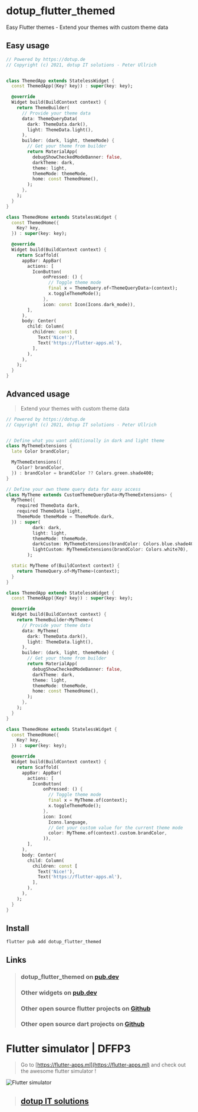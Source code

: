 # dotup_flutter_themed

Easy Flutter themes - Extend your themes with custom theme data

## Easy usage

```dart
// Powered by https://dotup.de
// Copyright (c) 2021, dotup IT solutions - Peter Ullrich


class ThemedApp extends StatelessWidget {
  const ThemedApp({Key? key}) : super(key: key);

  @override
  Widget build(BuildContext context) {
    return ThemeBuilder(
      // Provide your theme data
      data: ThemeQueryData(
        dark: ThemeData.dark(),
        light: ThemeData.light(),
      ),
      builder: (dark, light, themeMode) {
        // Get your theme from builder
        return MaterialApp(
          debugShowCheckedModeBanner: false,
          darkTheme: dark,
          theme: light,
          themeMode: themeMode,
          home: const ThemedHome(),
        );
      },
    );
  }
}

class ThemedHome extends StatelessWidget {
  const ThemedHome({
    Key? key,
  }) : super(key: key);

  @override
  Widget build(BuildContext context) {
    return Scaffold(
      appBar: AppBar(
        actions: [
          IconButton(
              onPressed: () {
                // Toggle theme mode
                final x = ThemeQuery.of<ThemeQueryData>(context);
                x.toggleThemeMode();
              },
              icon: const Icon(Icons.dark_mode)),
        ],
      ),
      body: Center(
        child: Column(
          children: const [
            Text('Nice!'),
            Text('https://flutter-apps.ml'),
          ],
        ),
      ),
    );
  }
}
```
## Advanced usage

> Extend your themes with custom theme data

```dart
// Powered by https://dotup.de
// Copyright (c) 2021, dotup IT solutions - Peter Ullrich


// Define what you want additionally in dark and light theme
class MyThemeExtensions {
  late Color brandColor;

  MyThemeExtensions({
    Color? brandColor,
  }) : brandColor = brandColor ?? Colors.green.shade400;
}

// Define your own theme query data for easy access
class MyTheme extends CustomThemeQueryData<MyThemeExtensions> {
  MyTheme({
    required ThemeData dark,
    required ThemeData light,
    ThemeMode themeMode = ThemeMode.dark,
  }) : super(
          dark: dark,
          light: light,
          themeMode: themeMode,
          darkCustom: MyThemeExtensions(brandColor: Colors.blue.shade400),
          lightCustom: MyThemeExtensions(brandColor: Colors.white70),
        );

  static MyTheme of(BuildContext context) {
    return ThemeQuery.of<MyTheme>(context);
  }
}

class ThemedApp extends StatelessWidget {
  const ThemedApp({Key? key}) : super(key: key);

  @override
  Widget build(BuildContext context) {
    return ThemeBuilder<MyTheme>(
      // Provide your theme data
      data: MyTheme(
        dark: ThemeData.dark(),
        light: ThemeData.light(),
      ),
      builder: (dark, light, themeMode) {
        // Get your theme from builder
        return MaterialApp(
          debugShowCheckedModeBanner: false,
          darkTheme: dark,
          theme: light,
          themeMode: themeMode,
          home: const ThemedHome(),
        );
      },
    );
  }
}

class ThemedHome extends StatelessWidget {
  const ThemedHome({
    Key? key,
  }) : super(key: key);

  @override
  Widget build(BuildContext context) {
    return Scaffold(
      appBar: AppBar(
        actions: [
          IconButton(
              onPressed: () {
                // Toggle theme mode
                final x = MyTheme.of(context);
                x.toggleThemeMode();
              },
              icon: Icon(
                Icons.language,
                // Get your custom value for the current theme mode
                color: MyTheme.of(context).custom.brandColor,
              )),
        ],
      ),
      body: Center(
        child: Column(
          children: const [
            Text('Nice!'),
            Text('https://flutter-apps.ml'),
          ],
        ),
      ),
    );
  }
}

```

## Install
`flutter pub add dotup_flutter_themed`

## Links

> ### dotup_flutter_themed on [pub.dev](https://pub.dev/packages/dotup_flutter_themed)
>
> ### Other widgets on [pub.dev](https://pub.dev/packages?q=dotup)
> 
> ### Other open source flutter projects on [Github](https://github.com/search?q=dotup_flutter)
> 
> ### Other open source dart projects on [Github](https://github.com/search?q=dotup_dart)

# Flutter simulator | DFFP3
> Go to [https://flutter-apps.ml](https://flutter-apps.ml) and check out the awesome flutter simulator !

![Flutter simulator](https://flutter-apps.ml/wp-content/uploads/2021/10/Bildschirmfoto-2021-10-31-um-11.34.42-2048x1335.png)

> ## [dotup IT solutions](https://dotup.de)